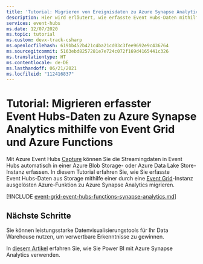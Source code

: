 ```yaml
---
title: 'Tutorial: Migrieren von Ereignisdaten zu Azure Synapse Analytics – Azure Event Hubs'
description: Hier wird erläutert, wie erfasste Event Hubs-Daten mithilfe von Azure Event Grid und Functions zu Azure Synapse Analytics migriert werden.
services: event-hubs
ms.date: 12/07/2020
ms.topic: tutorial
ms.custom: devx-track-csharp
ms.openlocfilehash: 619bb452b421c4ba21cd03c3fee9692e9c436764
ms.sourcegitcommit: 5163ebd8257281e7e724c072f169d4165441c326
ms.translationtype: HT
ms.contentlocale: de-DE
ms.lasthandoff: 06/21/2021
ms.locfileid: "112416837"
---
```

# <a name="tutorial-migrate-captured-event-hubs-data-to-azure-synapse-analytics-using-event-grid-and-azure-functions"></a>Tutorial: Migrieren erfasster Event Hubs-Daten zu Azure Synapse Analytics mithilfe von Event Grid und Azure Functions
Mit Azure Event Hubs [Capture](./event-hubs-capture-overview.md) können Sie die Streamingdaten in Event Hubs automatisch in einer Azure Blob Storage- oder Azure Data Lake Store-Instanz erfassen. In diesem Tutorial erfahren Sie, wie Sie erfasste Event Hubs-Daten aus Storage mithilfe einer durch eine [Event Grid](../event-grid/overview.md)-Instanz ausgelösten Azure-Funktion zu Azure Synapse Analytics migrieren.

[!INCLUDE [event-grid-event-hubs-functions-synapse-analytics.md](../event-grid/includes/event-grid-event-hubs-functions-synapse-analytics.md)]

## <a name="next-steps"></a>Nächste Schritte 
Sie können leistungsstarke Datenvisualisierungstools für Ihr Data Warehouse nutzen, um verwertbare Erkenntnisse zu gewinnen.

In [diesem Artikel](/power-bi/connect-data/service-azure-sql-data-warehouse-with-direct-connect) erfahren Sie, wie Sie Power BI mit Azure Synapse Analytics verwenden.